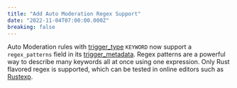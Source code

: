 ```yaml
---
title: "Add Auto Moderation Regex Support"
date: "2022-11-04T07:00:00.000Z"
breaking: false
---
```


Auto Moderation rules with [trigger\_type](#DOCS_RESOURCES_AUTO_MODERATION/auto-moderation-rule-object-trigger-types) `KEYWORD` now support
a `regex_patterns` field in its [trigger\_metadata](#DOCS_RESOURCES_AUTO_MODERATION/auto-moderation-rule-object-trigger-types).
Regex patterns are a powerful way to describe many keywords all at once using one expression. Only Rust flavored regex is supported, which can be tested in online editors such as [Rustexp](https://rustexp.lpil.uk/).
